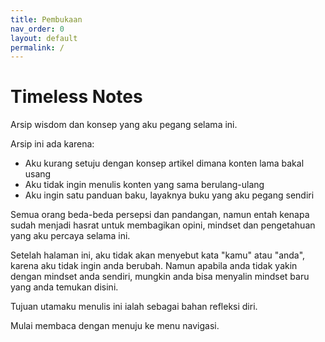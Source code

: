 ```yaml
---
title: Pembukaan
nav_order: 0
layout: default
permalink: /
---
```


# Timeless Notes

Arsip wisdom dan konsep yang aku pegang selama ini.

Arsip ini ada karena:
+ Aku kurang setuju dengan konsep artikel dimana konten lama bakal usang
+ Aku tidak ingin menulis konten yang sama berulang-ulang
+ Aku ingin satu panduan baku, layaknya buku yang aku pegang sendiri

Semua orang beda-beda persepsi dan pandangan, namun entah kenapa sudah menjadi hasrat untuk membagikan opini, mindset dan pengetahuan yang aku percaya selama ini.

Setelah halaman ini, aku tidak akan menyebut kata "kamu" atau "anda", karena aku tidak ingin anda berubah. Namun apabila anda tidak yakin dengan mindset anda sendiri, mungkin anda bisa menyalin mindset baru yang anda temukan disini.

Tujuan utamaku menulis ini ialah sebagai bahan refleksi diri.

Mulai membaca dengan menuju ke menu navigasi.